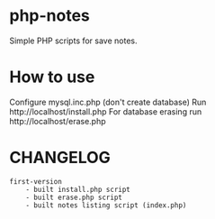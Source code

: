 # php-notes
Simple PHP scripts for save notes.

# How to use
Configure mysql.inc.php (don't create database)
Run http://localhost/install.php
For database erasing run http://localhost/erase.php

# CHANGELOG
	first-version
		- built install.php script
		- built erase.php script
		- built notes listing script (index.php)